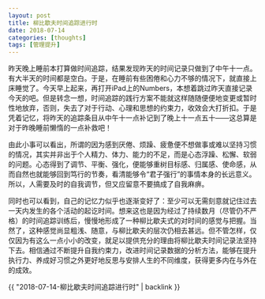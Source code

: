 ```yaml
---
layout: post
title: 柳比歇夫时间追踪进行时
date: 2018-07-14
categories: [thoughts]
tags: [管理提升]
---
```


昨天晚上睡前本打算做时间追踪，结果发现昨天的时间记录只做到了中午十一点。有大半天的时间都是空白。于是，在睡前有些困倦和心力不够的情况下，就直接上床睡觉了。今天早上起来，再打开iPad上的Numbers，本想着跳过昨天直接记录今天的吧。但是转念一想，时间追踪的践行方案不能就这样随随便便地变更或暂时性地放弃，否则，失去了对于行动、心理和思想的约束力，收效会大打折扣。于是凭着记忆，将昨天的追踪条目从中午十一点补记到了晚上十一点五十——这总算是对于昨晚睡前懒惰的一点补救吧！

由此小事可以看出，所谓的因为感到厌倦、烦躁、疲惫便不想做事或难以坚持习惯的情况，其实并非出于个人精力、体力、能力的不足，而是心态浮躁、松懈、软弱的问题。心态得到了调节、平衡、强化，便能够重树目标感、归属感、使命感，从而自然也就能够回到笃行的节奏，看清能够令“君子强行”的事情本身的长远意义。所以，人需要及时的自我调节，但又应留意不要搞成了自我麻痹。

同时也可以看到，自己的记忆力似乎也逐渐变好了：至少可以无需刻意就记住过去一天内发生的各个活动的起讫时间。想来这也是因为经过了持续数月（尽管仍不严格）的时间追踪训练后，慢慢地形成了一种柳比歇夫式的对时间的感觉与把握。当然了，这种感觉尚显粗浅、随意，与柳比歇夫的层次仍相去甚远。但不管怎样，仅仅因为有这么一点小小的改变，就足以提供充分的理由将柳比歇夫时间记录法坚持下去。相信通过不断提升自我约束力，改进时间记录数据的分析方法，能够在提升执行力、养成好习惯之外更好地反思与安排人生的不同维度，获得更多内在与外在的成效。

{{ "2018-07-14-柳比歇夫时间追踪进行时" | backlink }}
